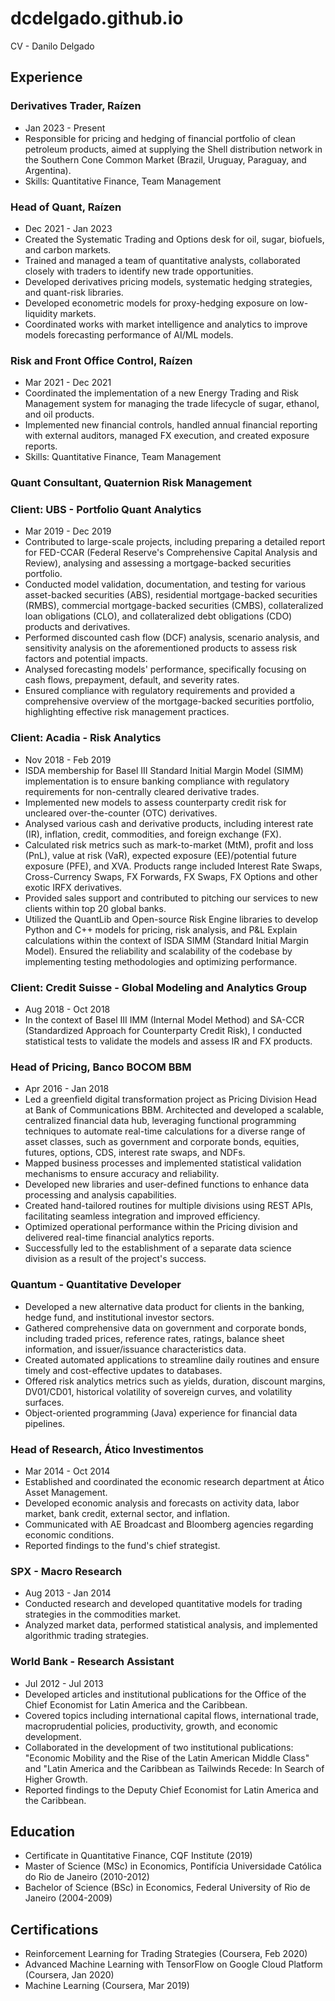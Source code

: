 # dcdelgado.github.io
CV - Danilo Delgado

## Experience

### Derivatives Trader, Raízen
- Jan 2023 - Present
- Responsible for pricing and hedging of financial portfolio of clean petroleum products, aimed at supplying the Shell distribution network in the Southern Cone Common Market (Brazil, Uruguay, Paraguay, and Argentina).
- Skills: Quantitative Finance, Team Management

### Head of Quant, Raízen
- Dec 2021 - Jan 2023
- Created the Systematic Trading and Options desk for oil, sugar, biofuels, and carbon markets.
- Trained and managed a team of quantitative analysts, collaborated closely with traders to identify new trade opportunities.
- Developed derivatives pricing models, systematic hedging strategies, and quant-risk libraries. 
- Developed econometric models for proxy-hedging exposure on low-liquidity markets.
- Coordinated works with market intelligence and analytics to improve models forecasting performance of AI/ML models.

### Risk and Front Office Control, Raízen
- Mar 2021 - Dec 2021
- Coordinated the implementation of a new Energy Trading and Risk Management system for managing the trade lifecycle of sugar, ethanol, and oil products.
- Implemented new financial controls, handled annual financial reporting with external auditors, managed FX execution, and created exposure reports.
- Skills: Quantitative Finance, Team Management

### Quant Consultant, Quaternion Risk Management
### Client: UBS - Portfolio Quant Analytics
- Mar 2019 - Dec 2019
- Contributed to large-scale projects, including preparing a detailed report for FED-CCAR (Federal Reserve's Comprehensive Capital Analysis and Review), analysing and assessing a mortgage-backed securities portfolio.
- Conducted model validation, documentation, and testing for various asset-backed securities (ABS), residential mortgage-backed securities (RMBS), commercial mortgage-backed securities (CMBS), collateralized loan obligations (CLO), and collateralized debt obligations (CDO) products and derivatives.
- Performed discounted cash flow (DCF) analysis, scenario analysis, and sensitivity analysis on the aforementioned products to assess risk factors and potential impacts.
- Analysed forecasting models' performance, specifically focusing on cash flows, prepayment, default, and severity rates.
- Ensured compliance with regulatory requirements and provided a comprehensive overview of the mortgage-backed securities portfolio, highlighting effective risk management practices.

### Client: Acadia - Risk Analytics
- Nov 2018 - Feb 2019
- ISDA membership for Basel III Standard Initial Margin Model (SIMM) implementation is to ensure banking compliance with regulatory requirements for non-centrally cleared derivative trades.
- Implemented new models to assess counterparty credit risk for uncleared over-the-counter (OTC) derivatives.
- Analysed various cash and derivative products, including interest rate (IR), inflation, credit, commodities, and foreign exchange (FX).
- Calculated risk metrics such as mark-to-market (MtM), profit and loss (PnL), value at risk (VaR), expected exposure (EE)/potential future exposure (PFE), and XVA. Products range included Interest Rate Swaps, Cross-Currency Swaps, FX Forwards, FX Swaps, FX Options and other exotic IRFX derivatives. 
- Provided sales support and contributed to pitching our services to new clients within top 20 global banks.
 - Utilized the QuantLib and Open-source Risk Engine libraries to develop Python and C++ models for pricing, risk analysis, and P&L Explain calculations within the context of ISDA SIMM (Standard Initial Margin Model). Ensured the reliability and scalability of the codebase by implementing testing methodologies and optimizing performance.

### Client: Credit Suisse - Global Modeling and Analytics Group
- Aug 2018 - Oct 2018
- In the context of Basel III IMM (Internal Model Method) and SA-CCR (Standardized Approach for Counterparty Credit Risk), I conducted statistical tests to validate the models and assess IR and FX products.

### Head of Pricing, Banco BOCOM BBM
- Apr 2016 - Jan 2018
- Led a greenfield digital transformation project as Pricing Division Head at Bank of Communications BBM.
Architected and developed a scalable, centralized financial data hub, leveraging functional programming techniques to automate real-time calculations for a diverse range of asset classes, such as government and corporate bonds, equities, futures, options, CDS, interest rate swaps, and NDFs. 
- Mapped business processes and implemented statistical validation mechanisms to ensure accuracy and reliability.
- Developed new libraries and user-defined functions to enhance data processing and analysis capabilities.
- Created hand-tailored routines for multiple divisions using REST APIs, facilitating seamless integration and improved efficiency.
- Optimized operational performance within the Pricing division and delivered real-time financial analytics reports.
- Successfully led to the establishment of a separate data science division as a result of the project's success.

### Quantum - Quantitative Developer
- Developed a new alternative data product for clients in the banking, hedge fund, and institutional investor sectors.
- Gathered comprehensive data on government and corporate bonds, including traded prices, reference rates, ratings, balance sheet information, and issuer/issuance characteristics data.
- Created automated applications to streamline daily routines and ensure timely and cost-effective updates to databases.
- Offered risk analytics metrics such as yields, duration, discount margins, DV01/CD01, historical volatility of sovereign curves, and volatility surfaces.
- Object-oriented programming (Java) experience for financial data pipelines.

### Head of Research, Ático Investimentos
- Mar 2014 - Oct 2014
- Established and coordinated the economic research department at Ático Asset Management.
- Developed economic analysis and forecasts on activity data, labor market, bank credit, external sector, and inflation.
- Communicated with AE Broadcast and Bloomberg agencies regarding economic conditions.
- Reported findings to the fund's chief strategist.

### SPX - Macro Research
- Aug 2013 - Jan 2014
- Conducted research and developed quantitative models for trading strategies in the commodities market.
- Analyzed market data, performed statistical analysis, and implemented algorithmic trading strategies.

### World Bank - Research Assistant
- Jul 2012 - Jul 2013
- Developed articles and institutional publications for the Office of the Chief Economist for Latin America and the Caribbean.
- Covered topics including international capital flows, international trade, macroprudential policies, productivity, growth, and economic development.
- Collaborated in the development of two institutional publications: "Economic Mobility and the Rise of the Latin American Middle Class" and "Latin America and the Caribbean as Tailwinds Recede: In Search of Higher Growth.
- Reported findings to the Deputy Chief Economist for Latin America and the Caribbean.

## Education

- Certificate in Quantitative Finance, CQF Institute (2019)
- Master of Science (MSc) in Economics, Pontifícia Universidade Católica do Rio de Janeiro (2010-2012)
- Bachelor of Science (BSc) in Economics, Federal University of Rio de Janeiro (2004-2009)

## Certifications

- Reinforcement Learning for Trading Strategies (Coursera, Feb 2020)
- Advanced Machine Learning with TensorFlow on Google Cloud Platform (Coursera, Jan 2020)
- Machine Learning (Coursera, Mar 2019)
